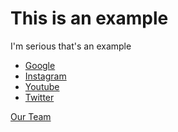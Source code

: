 <html>
 <body>
  <h1>This is an example</h1>
  <p>I'm serious that's an example</p>
  <ul>
      <li><a href="www.google.com" target="_blank">Google</a></li>
      <li><a href="www.Instagram.com" target="_blank">Instagram</a></li>
      <li><a href="www.Youtube.com" target="_blank">Youtube</a></li>
      <li><a href="www.twitter.com" target="_blank">Twitter</a></li>
  </ul>
  <a href="main/barcelonateam.jpg download="barca.jpg">Our Team</a>
 </body>
</html>
